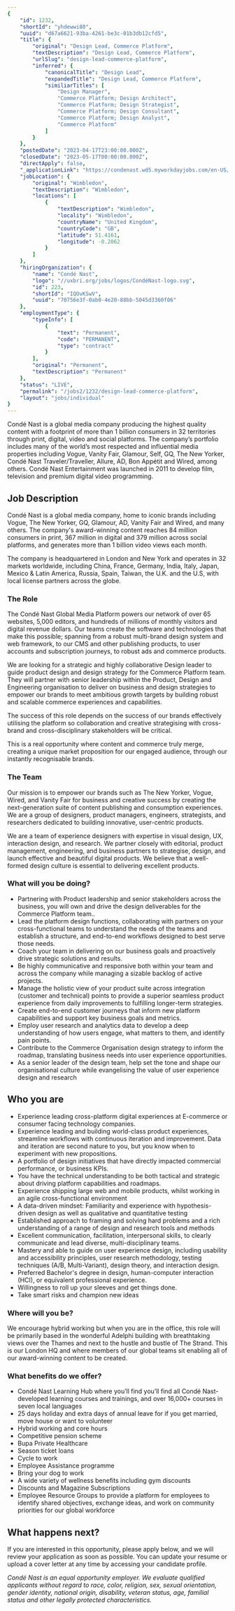 ```yaml
---
{
	"id": 1232,
	"shortId": "yhdewwi80",
	"uuid": "d67a6621-93ba-4261-be3c-01b3db12cfd5",
	"title": {
		"original": "Design Lead, Commerce Platform",
		"textDescription": "Design Lead, Commerce Platform",
		"urlSlug": "design-lead-commerce-platform",
		"inferred": {
			"canonicalTitle": "Design Lead",
			"expandedTitle": "Design Lead, Commerce Platform",
			"similiarTitles": [
				"Design Manager",
				"Commerce Platform; Design Architect",
				"Commerce Platform; Design Strategist",
				"Commerce Platform; Design Consultant",
				"Commerce Platform; Design Analyst",
				"Commerce Platform"
			]
		}
	},
	"postedDate": "2023-04-17T23:00:00.000Z",
	"closedDate": "2023-05-17T00:00:00.000Z",
	"directApply": false,
	"_applicationLink": "https://condenast.wd5.myworkdayjobs.com/en-US/CondeCareers/job/The-Adelphi-London-GB/Design-Lead--Commerce-Platform_R-12825",
	"jobLocation": {
		"original": "Wimbledon",
		"textDescription": "Wimbledon",
		"locations": [
			{
				"textDescription": "Wimbledon",
				"locality": "Wimbledon",
				"countryName": "United Kingdom",
				"countryCode": "GB",
				"latitude": 51.4161,
				"longitude": -0.2062
			}
		]
	},
	"hiringOrganization": {
		"name": "Condé Nast",
		"logo": "//uxbri.org/jobs/logos/CondéNast-logo.svg",
		"id": 223,
		"shortId": "IQOvKSwV",
		"uuid": "70756e3f-0ab0-4e20-88bb-5045d3360f06"
	},
	"employmentType": {
		"typeInfo": [
			{
				"text": "Permanent",
				"code": "PERMANENT",
				"type": "contract"
			}
		],
		"original": "Permanent",
		"textDescription": "Permanent"
	},
	"status": "LIVE",
	"permalink": "/jobs2/1232/design-lead-commerce-platform",
	"layout": "jobs/individual"
}
---
```

<p>Condé Nast is a global media company producing the highest quality content with a footprint of more than 1 billion consumers in 32 territories through print, digital, video and social platforms. The company’s portfolio includes many of the world’s most respected and influential media properties including Vogue, Vanity Fair, Glamour, Self, GQ, The New Yorker, Condé Nast Traveler/Traveller, Allure, AD, Bon Appétit and Wired, among others. Condé Nast Entertainment was launched in 2011 to develop film, television and premium digital video programming.</p>
<h2 id="job-description">Job Description</h2>
<p>Condé Nast is a global media company, home to iconic brands including Vogue, The New Yorker, GQ, Glamour, AD, Vanity Fair and Wired, and many others. The company's award-winning content reaches 84 million consumers in print, 367 million in digital and 379 million across social platforms, and generates more than 1 billion video views each month. </p>
<p>The company is headquartered in London and New York and operates in 32 markets worldwide, including China, France, Germany, India, Italy, Japan, Mexico &amp; Latin America, Russia, Spain, Taiwan, the U.K. and the U.S, with local license partners across the globe.</p>
<h3 id="the-role">The Role</h3>
<p>The Condé Nast Global Media Platform powers our network of over 65 websites, 5,000 editors, and hundreds of millions of monthly visitors and digital revenue dollars. Our teams create the software and technologies that make this possible; spanning from a robust multi-brand design system and web framework, to our CMS and other publishing products, to user accounts and subscription journeys, to robust ads and commerce products. </p>
<p>We are looking for a strategic and highly collaborative Design leader to guide product design and design strategy for the Commerce Platform team. They will partner with senior leadership within the Product, Design and Engineering organisation to deliver on business and design strategies to empower our brands to meet ambitious growth targets by building robust and scalable commerce experiences and capabilities.</p>
<p>The success of this role depends on the success of our brands effectively utilising the platform so collaboration and creative strategising with cross-brand and cross-disciplinary stakeholders will be critical.</p>
<p>This is a real opportunity where content and commerce truly merge, creating a unique market proposition for our engaged audience, through our instantly recognisable brands.</p>
<h3 id="the-team">The Team</h3>
<p>Our mission is to empower our brands such as The New Yorker, Vogue, Wired, and Vanity Fair for business and creative success by creating the next-generation suite of content publishing and consumption experiences. We are a group of designers, product managers, engineers, strategists, and researchers dedicated to building innovative, user-centric products. </p>
<p>We are a team of experience designers with expertise in visual design, UX, interaction design, and research. We partner closely with editorial, product management, engineering, and business partners to strategise, design, and launch effective and beautiful digital products. We believe that a well-formed design culture is essential to delivering excellent products.</p>
<h3 id="what-will-you-be-doing">What will you be doing?</h3>
<ul>
<li>Partnering with Product leadership and senior stakeholders across the business, you will own and drive the design deliverables for the Commerce Platform team..</li>
<li>Lead the platform design functions, collaborating with partners on your cross-functional teams to understand the needs of the teams and establish a structure, and end-to-end workflows designed to best serve those needs.</li>
<li>Coach your team in delivering on our business goals and proactively drive strategic solutions and results.</li>
<li>Be highly communicative and responsive both within your team and across the company while managing a sizable backlog of active projects.</li>
<li>Manage the holistic view of your product suite across integration (customer and technical) points to provide a superior seamless product experience from daily improvements to fulfilling longer-term strategies.</li>
<li>Create end-to-end customer journeys that inform new platform capabilities and support key business goals and metrics.</li>
<li>Employ user research and analytics data to develop a deep understanding of how users engage, what matters to them, and identify pain points.</li>
<li>Contribute to the Commerce Organisation design strategy to inform the roadmap, translating business needs into user experience opportunities.</li>
<li>As a senior leader of the design team, help set the tone and shape our organisational culture while evangelising the value of user experience design and research</li>
</ul>
<h2 id="who-you-are">Who you are</h2>
<ul>
<li>Experience leading cross-platform digital experiences at E-commerce  or consumer facing technology companies. </li>
<li>Experience leading and building world-class product experiences, streamline workflows with continuous iteration and improvement. Data and iteration are second nature to you, but you know when to experiment with new propositions.</li>
<li>A portfolio of design initiatives that have directly impacted commercial performance, or business KPIs. </li>
<li>You have the technical understanding to be both tactical and strategic about driving platform capabilities and roadmaps. </li>
<li>Experience shipping large web and mobile products, whilst working in an agile cross-functional environment</li>
<li>A data-driven mindset: Familiarity and experience with hypothesis-driven design as well as qualitative and quantitative testing</li>
<li>Established approach to framing and solving hard problems and a rich understanding of a range of design and research tools and methods</li>
<li>Excellent communication, facilitation, interpersonal skills, to clearly communicate and lead diverse, multi-disciplinary teams.</li>
<li>Mastery and able to guide on user experience design, including usability and accessibility principles, user research methodology, testing techniques (A/B, Multi-Variant), design theory, and interaction design.</li>
<li>Preferred Bachelor's degree in design, human-computer interaction (HCI), or equivalent professional experience.</li>
<li>Willingness to roll up your sleeves and get things done.</li>
<li>Take smart risks and champion new ideas</li>
</ul>
<h3 id="where-will-you-be">Where will you be?</h3>
<p>We encourage hybrid working but when you are in the office, this role will be primarily based in the wonderful Adelphi building with breathtaking views over the Thames and next to the hustle and bustle of The Strand. This is our London HQ and where members of our global teams sit enabling all of our award-winning content to be created. </p>
<h3 id="what-benefits-do-we-offer">What benefits do we offer?</h3>
<ul>
<li>Condé Nast Learning Hub where you’ll find you’ll find all Condé Nast-developed learning courses and trainings, and over 16,000+ courses in seven local languages </li>
<li>25 days holiday and extra days of annual leave for if you get married, move house or want to volunteer </li>
<li>Hybrid working and core hours </li>
<li>Competitive pension scheme </li>
<li>Bupa Private Healthcare </li>
<li>Season ticket loans </li>
<li>Cycle to work </li>
<li>Employee Assistance programme </li>
<li>Bring your dog to work </li>
<li>A wide variety of wellness benefits including gym discounts </li>
<li>Discounts and Magazine Subscriptions</li>
<li>Employee Resource Groups to provide a platform for employees to identify shared objectives, exchange ideas, and work on community priorities for our global workforce</li>
</ul>
<h2 id="what-happens-next">What happens next?</h2>
<p>If you are interested in this opportunity, please apply below, and we will review your application as soon as possible. You can update your resume or upload a cover letter at any time by accessing your candidate profile.</p>
<p><em>Condé Nast is an equal opportunity employer. We evaluate qualified applicants without regard to race, color, religion, sex, sexual orientation, gender identity, national origin, disability, veteran status, age, familial status and other legally protected characteristics.</em>   </p>

